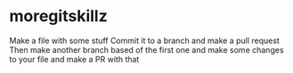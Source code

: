 # moregitskillz

Make a file with some stuff
Commit it to a branch and make a pull request
Then make another branch based of the first one and make some changes to your file and make a PR with that

